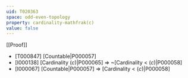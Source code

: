 ```yaml
---
uid: T020363
space: odd-even-topology
property: cardinality-mathfrak(c)
value: false
---
```

[[Proof]]

* [T000847] [Countable|P000057]
* [I000138] [Cardinality $\mathfrak(c)$|P000065] => ~[Cardinality < $\mathfrak(c)$|P000058]
* [I000067] [Countable|P000057] => [Cardinality < $\mathfrak(c)$|P000058]

